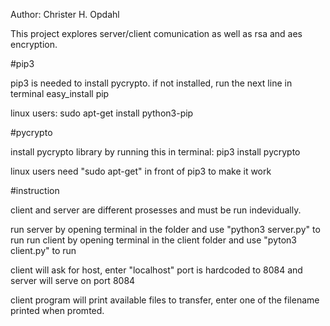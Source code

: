 Author: Christer H. Opdahl

This project explores server/client comunication as well as rsa and aes encryption.


#pip3

pip3 is needed to install pycrypto.
if not installed, run the next line in terminal
easy_install pip

linux users:
sudo apt-get install python3-pip

#pycrypto

install pycrypto library by running this in terminal:
pip3 install pycrypto

linux users need "sudo apt-get" in front of pip3 to make it work

#instruction

client and server are different prosesses and must be run indevidually.

run server by opening terminal in the folder and use "python3 server.py" to run
run client by opening terminal in the client folder and use "pyton3 client.py" to run

client will ask for host, enter "localhost" 
port is hardcoded to 8084 and server will serve on port 8084

client program will print available files to transfer, enter one of 
the filename printed when promted.


